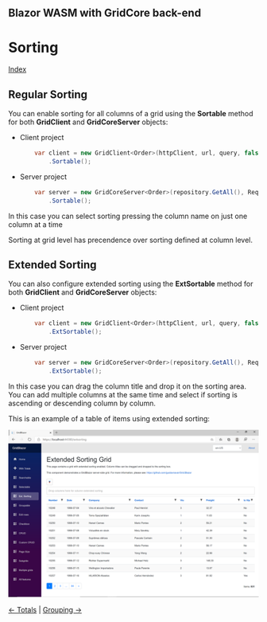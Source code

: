 ## Blazor WASM with GridCore back-end

# Sorting

[Index](Documentation.md)

## Regular Sorting
You can enable sorting for all columns of a grid using the **Sortable** method for both **GridClient** and **GridCoreServer** objects:
* Client project
    ```c#
        var client = new GridClient<Order>(httpClient, url, query, false, "ordersGrid", Columns, locale)
            .Sortable();
    ```

* Server project
    ```c#
        var server = new GridCoreServer<Order>(repository.GetAll(), Request.Query, true, "ordersGrid", columns, 10)
            .Sortable();
    ```

In this case you can select sorting pressing the column name on just one column at a time

Sorting at grid level has precendence over sorting defined at column level.


## Extended Sorting
You can also configure extended sorting using the **ExtSortable** method for both **GridClient** and **GridCoreServer** objects:
* Client project
    ```c#
        var client = new GridClient<Order>(httpClient, url, query, false, "ordersGrid", Columns, locale)
            .ExtSortable();
    ```

* Server project
    ```c#
        var server = new GridCoreServer<Order>(repository.GetAll(), Request.Query, true, "ordersGrid", columns, 10)
            .ExtSortable();
    ```

In this case you can drag the column title and drop it on the sorting area. You can add multiple columns at the same time and select if sorting is ascending or descending column by column.

This is an example of a table of items using extended sorting:

![](../images/Extended_sorting.png)


[<- Totals](Totals.md) | [Grouping ->](Grouping.md)